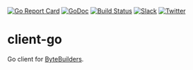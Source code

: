[![Go Report Card](https://goreportcard.com/badge/go.bytebuilders.dev/client)](https://goreportcard.com/report/go.bytebuilders.dev/client)
[![GoDoc](https://godoc.org/go.bytebuilders.dev/client?status.svg "GoDoc")](https://godoc.org/go.bytebuilders.dev/client)
[![Build Status](https://github.com/bytebuilders/client-go/workflows/CI/badge.svg)](https://github.com/bytebuilders/client-go/actions?workflow=CI)
[![Slack](https://slack.appscode.com/badge.svg)](https://slack.appscode.com)
[![Twitter](https://img.shields.io/twitter/follow/ByteBuilders.svg?style=social&logo=twitter&label=Follow)](https://twitter.com/intent/follow?screen_name=ByteBuilders)

# client-go

Go client for [ByteBuilders](https://byte.builders).
